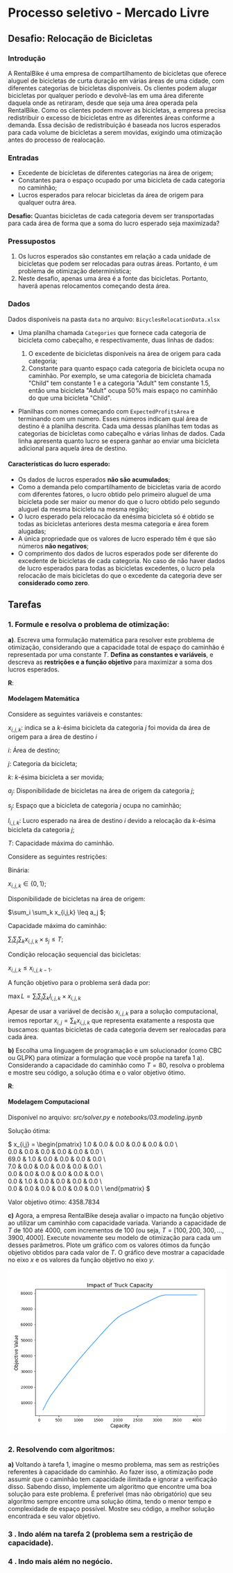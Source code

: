 # Processo seletivo - Mercado Livre

## Desafio: Relocação de Bicicletas

### Introdução

A RentalBike é uma empresa de compartilhamento de bicicletas que oferece aluguel de bicicletas de curta duração em várias áreas de uma cidade, com diferentes categorias de bicicletas disponíveis. Os clientes podem alugar bicicletas por qualquer período e devolvê-las em uma área diferente daquela onde as retiraram, desde que seja uma área operada pela RentalBike. Como os clientes podem mover as bicicletas, a empresa precisa redistribuir o excesso de bicicletas entre as diferentes áreas conforme a demanda. Essa decisão de redistribuição é baseada nos lucros esperados para cada volume de bicicletas a serem movidas, exigindo uma otimização antes do processo de realocação.

### Entradas

- Excedente de bicicletas de diferentes categorias na área de origem;
- Constantes para o espaço ocupado por uma bicicleta de cada categoria no caminhão;
- Lucros esperados para relocar bicicletas da área de origem para qualquer outra área.

**Desafio:** Quantas bicicletas de cada categoria devem ser transportadas para cada área de forma que a soma do lucro esperado seja maximizada?

### Pressupostos
1. Os lucros esperados são constantes em relação a cada unidade de bicicletas que podem ser relocadas para outras áreas. Portanto, é um problema de otimização determinística;
2. Neste desafio, apenas uma área é a fonte das bicicletas. Portanto, haverá apenas relocamentos começando desta área.

### Dados
Dados disponíveis na pasta `data` no arquivo: `BicyclesRelocationData.xlsx`

- Uma planilha chamada `Categories` que fornece cada categoria de bicicleta como cabeçalho, e respectivamente, duas linhas de dados:
    1. O excedente de bicicletas disponíveis na área de origem para cada categoria;
    2. Constante para quanto espaço cada categoria de bicicleta ocupa no caminhão. Por exemplo, se uma categoria de bicicleta chamada "Child" tem constante 1 e a categoria "Adult" tem constante 1.5, então uma bicicleta "Adult" ocupa 50% mais espaço no caminhão do que uma bicicleta "Child".

- Planilhas com nomes começando com `ExpectedProfitsArea` e terminando com um número. Esses números indicam qual área de destino é a planilha descrita. Cada uma dessas planilhas tem todas as categorias de bicicletas como cabeçalho e várias linhas de dados. Cada linha apresenta quanto lucro se espera ganhar ao enviar uma bicicleta adicional para aquela área de destino.

#### Características do lucro esperado:
- Os dados de lucros esperados **não são acumulados**;
- Como a demanda pelo compartilhamento de bicicletas varia de acordo com diferentes fatores, o lucro obtido pelo primeiro aluguel de uma bicicleta pode ser maior ou menor do que o lucro obtido pelo segundo aluguel da mesma bicicleta na mesma região;
- O lucro esperado pela relocacão da enésima bicicleta só é obtido se todas as bicicletas anteriores desta mesma categoria e área forem alugadas;
- A única propriedade que os valores de lucro esperado têm é que são números **não negativos**;
- O comprimento dos dados de lucros esperados pode ser diferente do excedente de bicicletas de cada categoria. No caso de não haver dados de lucro esperados para todas as bicicletas excedentes, o lucro pela relocacão de mais bicicletas do que o excedente da categoria deve ser **considerado como zero**.

## Tarefas

### 1. Formule e resolva o problema de otimização:

**a)**. Escreva uma formulação matemática para resolver este problema de otimização, considerando que a capacidade total de espaço do caminhão é representada por uma constante $T$. **Defina as constantes e variáveis**, e descreva as **restrições e a função objetivo** para maximizar a soma dos lucros esperados.

**R**: 
#### Modelagem Matemática
Considere as seguintes variáveis e constantes: 

$x_{i,j,k}$: indica se a $k$-ésima bicicleta da categoria $j$ foi movida da área de origem para a área de destino $i$

$i$: Área de destino;

$j$: Categoria da bicicleta;

$k$: $k$-ésima bicicleta a ser movida;

$a_j$: Disponibilidade de bicicletas na área de origem da categoria $j$;

$s_j$: Espaço que a bicicleta de categoria $j$ ocupa no caminhão;

$l_{i,j,k}$: Lucro esperado na área de destino $i$ devido a relocação da $k$-ésima bicicleta da categoria $j$;

$T$: Capacidade máxima do caminhão.

Considere as seguintes restrições:

Binária:

$x_{i,j,k} \in \{0, 1\}$;

Disponibilidade de bicicletas na área de origem:

$\sum_i \sum_k x_{i,j,k} \leq a_j $;

Capacidade máxima do caminhão:

$\sum_i \sum_j \sum_k x_{i,j,k} \times s_j \leq T$;

Condição relocação sequencial das bicicletas:

$x_{i,j,k} \leq x_{i,j,k-1}$.

A função objetivo para o problema será dada por:

$\max L = \sum_{i} \sum_{j} \sum_{k} l_{i,j,k} \times x_{i,j,k}$

Apesar de usar a variável de decisão $x_{i,j,k}$ para a solução computacional, iremos reportar $x_{i,j} =  \sum_k x_{i,j,k}$ que representa exatamente a resposta que buscamos: quantas bicicletas de cada categoria devem ser realocadas para cada área.


**b)** Escolha uma linguagem de programação e um solucionador (como CBC ou GLPK) para otimizar a formulação que você propõe na tarefa 1 a). Considerando a capacidade do caminhão como $T=80$, resolva o problema e mostre seu código, a solução ótima e o valor objetivo ótimo.

**R**: 

#### Modelagem Computacional
Disponível no arquivo: *src/solver.py* e *notebooks/03.modeling.ipynb*

Solução ótima:

$ x_{i,j} = \begin{pmatrix}
1.0 & 0.0 & 0.0 & 0.0 & 0.0 & 0.0 \\\
0.0 & 0.0 & 0.0 & 0.0 & 0.0 & 0.0 \\\
69.0 & 1.0 & 0.0 & 0.0 & 0.0 & 0.0 \\\
7.0 & 0.0 & 0.0 & 0.0 & 0.0 & 0.0 \\\
0.0 & 0.0 & 0.0 & 0.0 & 0.0 & 0.0 \\\
0.0 & 1.0 & 0.0 & 0.0 & 0.0 & 0.0 \\\
0.0 & 0.0 & 0.0 & 0.0 & 0.0 & 0.0 \\
\end{pmatrix} $

Valor objetivo ótimo: $4358.7834$

**c)** Agora, a empresa RentalBike deseja avaliar o impacto na função objetivo ao utilizar um caminhão com capacidade variada. Variando a capacidade de $T$ de $100$ até $4000$, com incrementos de $100$ (ou seja, $T= [100, 200, 300, ..., 3900, 4000]$. Execute novamente seu modelo de otimização para cada um desses parâmetros. Plote um gráfico com os valores ótimos da função objetivo obtidos para cada valor de $T$. O gráfico deve mostrar a capacidade no eixo $x$ e os valores da função objetivo no eixo $y$.

![capacity](data/results/truck_capacity.png)

### 2. Resolvendo com algoritmos:

**a)** Voltando à tarefa 1, imagine o mesmo problema, mas sem as restrições referentes à capacidade do caminhão. Ao fazer isso, a otimização pode assumir que o caminhão tem capacidade ilimitada e ignorar a verificação disso. Sabendo disso, implemente um algoritmo que encontre uma boa solução para este problema. É preferível (mas não obrigatório) que seu algoritmo sempre encontre uma solução ótima, tendo o menor tempo e complexidade de espaço possível. Mostre seu código, a melhor solução encontrada e seu valor objetivo.

### 3 . Indo além na tarefa 2 (problema sem a restrição de capacidade).

### 4 . Indo mais além no negócio.